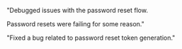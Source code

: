 "Debugged issues with the password reset flow.

Password resets were failing for some reason."

"Fixed a bug related to password reset token generation."